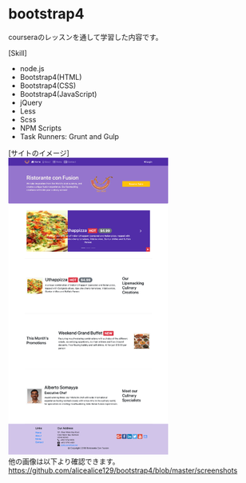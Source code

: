 # bootstrap4
courseraのレッスンを通して学習した内容です。

[Skill]
- node.js
- Bootstrap4(HTML)
- Bootstrap4(CSS)
- Bootstrap4(JavaScript)
- jQuery
- Less
- Scss
- NPM Scripts
- Task Runners: Grunt and Gulp

[サイトのイメージ]<br>
<img src="https://github.com/alicealice129/bootstrap4/blob/master/screenshots/index_html.png" width="320px"><br>
他の画像は以下より確認できます。<br>
https://github.com/alicealice129/bootstrap4/blob/master/screenshots
